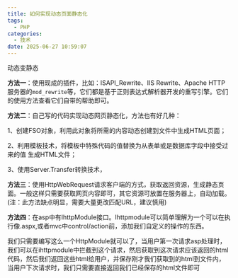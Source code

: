 ```yaml
---
title: 如何实现动态页面静态化
tags:
  - PHP
categories:
  - 技术
date: 2025-06-27 10:59:07
---
```


动态变静态

**方法一**：使用现成的插件，比如：ISAPI_Rewrite、IIS Rewrite、Apache HTTP服务器的`mod_rewrite`等，它们都是基于正则表达式解析器开发的重写引擎。它们的使用方法查看它们自带的帮助即可。

**方法二**：自己写的代码实现动态网页静态化，方法也有好几种：

1、创建FSO对象，利用此对象将所需的内容动态创建到文件中生成HTML页面；

2、利用模板技术，将模板中特殊代码的值替换为从表单或是数据库字段中接受过来的值 生成HTML文件；

3、使用Server.Transfer转换技术，

**方法三**：使用HttpWebRequest请求客户端的方式，获取返回资源，生成静态页面。一般这样只需要获取网页内容即可，其它资源可放置在服务器上，自动加载。(注：此方法缺点明显，需要大量更改匹配URL，建议慎用)

**方法四**：在asp中有IhttpModule接口。Ihttpmodule可以简单理解为一个可以在执行像.aspx,或者mvc中control/action前，添加我们自定义的操作的东西。

我们只需要编写这么一个HttpModule就可以了，当用户第一次请求asp处理时，我们可以在ihttpmodule中拦截到这个请求，然后获取到这次请求应该返回的html代码，然后我们返回这些html给用户，并保存刚才我们获取到的html到文件内，当用户下次请求时，我们只需要直接返回我们已经保存的html文件即可


